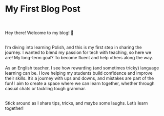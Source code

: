 # My First Blog Post<br><br>

Hey there! Welcome to my blog! 🎉<br><br>

I’m diving into learning Polish, and this is my first step in sharing the journey. I wanted to blend my passion for tech with teaching, so here we are! My long-term goal? To become fluent and help others along the way.<br><br>
As an English teacher, I see how rewarding (and sometimes tricky) language learning can be. I love helping my students build confidence and improve their skills. It’s a journey with ups and downs, and mistakes are part of the fun! I aim to create a space where we can learn together, whether through casual chats or tackling tough
grammar.<br><br>

Stick around as I share tips, tricks, and maybe some laughs. Let’s learn together!
